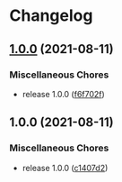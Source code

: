 # Changelog

## [1.0.0](https://www.github.com/ShipEngine/shipengine-python/compare/v1.0.0...v1.0.0) (2021-08-11)


### Miscellaneous Chores

* release 1.0.0 ([f6f702f](https://www.github.com/ShipEngine/shipengine-python/commit/f6f702fa3427508cd78953b88d62e4bf3a0f3bf1))

## 1.0.0 (2021-08-11)


### Miscellaneous Chores

* release 1.0.0 ([c1407d2](https://www.github.com/ShipEngine/shipengine-python/commit/c1407d2de88182c75ba6dafff1ab30a3ed71efc6))

